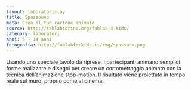 ```yaml
---
layout: laboratori-lay
title: Spassouno
meta: Crea il tuo cartone animato
source: http://fablabtorino.org/fablab-4-kids/
category: laboratori
anni: 5 - 14 anni
fotografia: http://fablabforkids.it/img/spassuno.png
---
```

Usando uno speciale tavolo da riprese, i partecipanti animano semplici forme realizzate e disegni per creare un cortometraggio animato con la tecnica dell’animazione stop-motion. Il risultato viene proiettato in tempo reale sul muro, proprio come al cinema.
